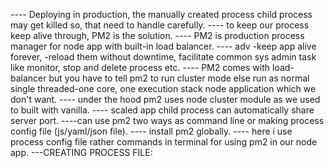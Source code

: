 ---- Deploying in production, the manually created process child process may get killed so, that need to handle carefully.
---- to keep our process keep alive through, PM2 is the solution.
---- PM2 is production process manager for node app with built-in load balancer.
---- adv -keep app alive forever, -reload them without downtime, facilitate common sys admin task like monitor, stop and delete process etc.
---- PM2 comes with load-balancer but you have to tell pm2 to run cluster mode else run as normal single threaded-one core, one execution stack node application which we don't want.
---- under the hood pm2 uses node cluster module as we used to built with vanilla.
---- scaled app child process can automatically share server port.
----can use pm2 two ways as command line or making process config file (js/yaml/json file).
---- install pm2 globally. 
---- here i use process config file rather commands in terminal for using pm2 in our node app.
---CREATING PROCESS FILE:


